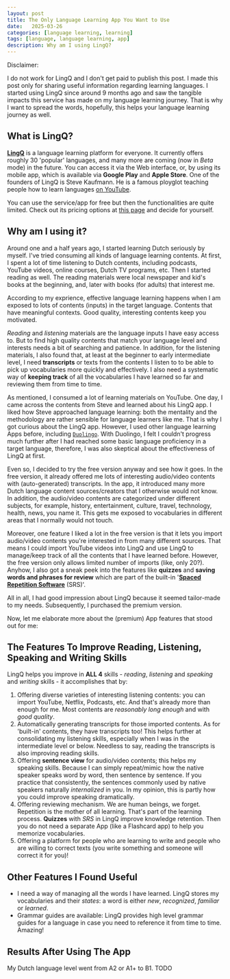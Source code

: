 ```yaml
---
layout: post
title: The Only Language Learning App You Want to Use
date:   2025-03-26
categories: [language learning, learning]
tags: [language, language learning, app]
description: Why am I using LingQ?
---
```


Disclaimer:

I do not work for LingQ and I don't get paid to publish this post. I made this post only for sharing useful information regarding learning languages.
I started using LingQ since around 9 months ago and saw the tangible impacts this service has made on my language learning journey. That is why I want
to spread the words, hopefully, this helps your language learning journey as well.


## What is LingQ?

[**LingQ**][1] is a language learning platform for everyone. It currently offers roughly 30 'popular' languages, and many more are coming (now in *Beta* mode) in the future.
You can access it via the Web interface, or, by using its mobile app, which is available via **Google Play** and **Apple Store**. One of the founders of LingQ is Steve Kaufmann.
He is a famous ployglot teaching people how to learn languages [on YouTube][lingosteve].

You can use the service/app for free but then the functionalities are quite limited. Check out its pricing options at [this page][price] and decide for yourself.


## Why am I using it?

Around one and a half years ago, I started learning Dutch seriously by myself. I've tried consuming all kinds of language learning contents. At first,
I spent a lot of time listening to Dutch contents, including podcasts, YouTube videos, online courses, Dutch TV programs, etc. Then I started reading
as well. The reading materials were local newspaper and kid's books at the beginning, and, later with books (for adults) that interest me.

According to my exprience, effective language learning happens when I am exposed to lots of contents (inputs) in the target language. Contents that have meaningful
contexts. Good quality, interesting contents keep you motivated.

*Reading* and *listening* materials are the language inputs I have easy access to. But to find high quality contents that match your language level and interests needs
a bit of searching and patience. In addition, for the listening materials, I also found that, at least at the beginner to early intermediate level, I need **transcripts**
or texts from the contents I listen to to be able to pick up vocabularies more quickly and effectively. I also need a systematic way of **keeping track** of all the
vocabularies I have learned so far and reviewing them from time to time.

As mentioned, I consumed a lot of learning materials on YouTube. One day, I came across the contents from Steve and learned about his LingQ app. I liked how Steve approached
language learning: both the mentality and the methodology are rather sensible for language learners like me. That is why I got curious about the LingQ app. However, I used
other language learning Apps before, including [`Duolingo`][duolingo]. With Duolingo, I felt I couldn't progress much further after I had reached some basic language proficiency
in a target language, therefore, I was also skeptical about the effectiveness of LingQ at first.

Even so, I decided to try the free version anyway and see how it goes. In the free version, it already offered me lots of interesting audio/video contents with (auto-generated)
transcripts. In the app, it introduced many more Dutch language content sources/creators that I otherwise would not know. In addition, the audio/video contents are categorized
under different subjects, for example, history, entertainment, culture, travel, technology, health, news, you name it. This gets me exposed to vocabularies in different areas
that I normally would not touch.

Moreover, one feature I liked a lot in the free version is that it lets you import audio/video contents you're interested in from many different sources. That means
I could import YouTube videos into LingQ and use LingQ to manage/keep track of all the contents that I have learned before. However, the free version only allows limited
number of imports (like, only 20?). Anyhow, I also got a sneak peek into the features like **quizzes** and **saving words and phrases for review** which are part of the
built-in '[**Spaced Repetition Software**][srs] (SRS)'.

All in all, I had good impression about LingQ because it seemed tailor-made to my needs. Subsequently, I purchased the premium version.

Now, let me elaborate more about the (premium) App features that stood out for me:


## The Features To Improve Reading, Listening, Speaking and Writing Skills

LingQ helps you improve in **ALL 4** skills - _reading_, _listening_ and _speaking_ and _writing_ skills - it accomplishes that by:

1. Offering diverse varieties of interesting listening contents: you can import YouTube, Netflix, Podcasts, etc. And that's already more than enough for me.
   Most contents are *reasonably long enough* and with *good quality*.
2. Automatically generating transcripts for those imported contents. As for 'built-in' contents, they have transcripts too! This helps further at consolidating
   my listening skills, especially when I was in the intermediate level or below. Needless to say, reading the transcripts is also improving reading skills.
3. Offering **sentence view** for audio/video contents; this helps my speaking skills. Because I can simply repeat/mimic how the native speaker speaks word by word,
   then sentence by sentence. If you practice that consistently, the sentences commonly used by native speakers naturally *internalized* in you. In my opinion, this
   is partly how you could improve speaking dramatically.
4. Offering reviewing mechanism. We are human beings, we forget. Repetition is the mother of all learning. That's part of the learning process. **Quizzes** with _SRS_
   in LingQ improve knowledge retention. Then you do not need a separate App (like a Flashcard app) to help you memorize vocabularies.
5. Offering a platform for people who are learning to write and people who are willing to correct texts (you write something and
   someone will correct it for you)!


## Other Features I Found Useful

- I need a way of managing all the words I have learned. LingQ stores my vocabularies and their *states*: a word is either _new_, _recognized_, _familiar_ or _learned_.
- Grammar guides are available: LingQ provides high level grammar guides for a language in case you need to reference it from time to time. Amazing!


## Results After Using The App
My Dutch language level went from A2 or A1+ to B1.
TODO


[1]: https://www.lingq.com
[price]: https://www.lingq.com/en/signup/
[lingosteve]: https://www.youtube.com/@Thelinguist
[duolingo]: https://www.duolingo.com/
[srs]: https://en.wikipedia.org/wiki/Spaced_repetition
